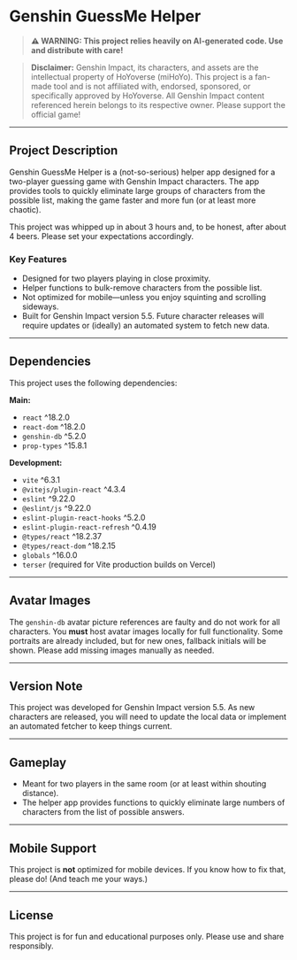 # Genshin GuessMe Helper

> **⚠️ WARNING: This project relies heavily on AI-generated code. Use and distribute with care!**

> **Disclaimer:** Genshin Impact, its characters, and assets are the intellectual property of HoYoverse (miHoYo). This project is a fan-made tool and is not affiliated with, endorsed, sponsored, or specifically approved by HoYoverse. All Genshin Impact content referenced herein belongs to its respective owner. Please support the official game!

---

## Project Description
Genshin GuessMe Helper is a (not-so-serious) helper app designed for a two-player guessing game with Genshin Impact characters. The app provides tools to quickly eliminate large groups of characters from the possible list, making the game faster and more fun (or at least more chaotic).

This project was whipped up in about 3 hours and, to be honest, after about 4 beers. Please set your expectations accordingly.

### Key Features
- Designed for two players playing in close proximity.
- Helper functions to bulk-remove characters from the possible list.
- Not optimized for mobile—unless you enjoy squinting and scrolling sideways.
- Built for Genshin Impact version 5.5. Future character releases will require updates or (ideally) an automated system to fetch new data.

---

## Dependencies
This project uses the following dependencies:

**Main:**
- `react` ^18.2.0
- `react-dom` ^18.2.0
- `genshin-db` ^5.2.0
- `prop-types` ^15.8.1

**Development:**
- `vite` ^6.3.1
- `@vitejs/plugin-react` ^4.3.4
- `eslint` ^9.22.0
- `@eslint/js` ^9.22.0
- `eslint-plugin-react-hooks` ^5.2.0
- `eslint-plugin-react-refresh` ^0.4.19
- `@types/react` ^18.2.37
- `@types/react-dom` ^18.2.15
- `globals` ^16.0.0
- `terser` (required for Vite production builds on Vercel)

---

## Avatar Images
The `genshin-db` avatar picture references are faulty and do not work for all characters. You **must** host avatar images locally for full functionality. Some portraits are already included, but for new ones, fallback initials will be shown. Please add missing images manually as needed.

---

## Version Note
This project was developed for Genshin Impact version 5.5. As new characters are released, you will need to update the local data or implement an automated fetcher to keep things current.

---

## Gameplay
- Meant for two players in the same room (or at least within shouting distance).
- The helper app provides functions to quickly eliminate large numbers of characters from the list of possible answers.

---

## Mobile Support
This project is **not** optimized for mobile devices. If you know how to fix that, please do! (And teach me your ways.)

---

## License
This project is for fun and educational purposes only. Please use and share responsibly.
